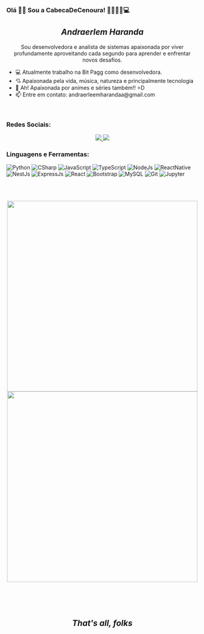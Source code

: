 ### Olá 🖖🏻 Sou a CabecaDeCenoura! 👩🏽‍🦰🥕💻

<h2 align="center"><em>Andraerlem Haranda</em></h2>
<p align='center'>
  Sou desenvolvedora e analista de sistemas apaixonada por viver profundamente aproveitando cada segundo para aprender e enfrentar novos desafios.
</p>
<p align="center">
    <ul>
      <li>💻 Atualmente trabalho na Bit Pagg como desenvolvedora.</li>
      <li>💘 Apaixonada pela vida, música, natureza e principalmente tecnologia</li>
      <li>💞 Ah! Apaixonada por animes e séries também!! =D
      <li>📫 Entre em contato: andraerleemharandaa@gmail.com</li>
    </ul>
</p>
<br>

### Redes Sociais:
<p align='center'>
  <!--Socials-->
  <a href="https://www.linkedin.com/in/andraerlem-haranda-freitas-melo-36047616a/" target="_Blank">
    <img src="https://img.shields.io/badge/linkedin-%230077B5.svg?&style=for-the-badge&logo=linkedin&logoColor=white" />
  </a>        
  <a href="https://www.instagram.com/andra_cenoura/?hl=pt-br" target="_Blank">
      <img src="https://img.shields.io/badge/instagram-%23E4405F.svg?&style=for-the-badge&logo=instagram&logoColor=white" />              
    </a>
</p>

### Linguagens e Ferramentas:

![Python](https://img.shields.io/badge/-Python-%232c3e50?style=flat-square&logo=python)
![CSharp](https://img.shields.io/badge/-CSharp-%232c3e50?style=flat-square&logo=Csharp)
![JavaScript](https://img.shields.io/badge/-JavaScript-%232c3e50?style=flat-square&logo=javascript)
![TypeScript](https://img.shields.io/badge/-TypeScript-%232c3e50?style=flat-square&logo=TypeScript)
![NodeJs](https://img.shields.io/badge/-NodeJs-%232c3e50?style=flat-square&logo=NodeJs)
![ReactNative](https://img.shields.io/badge/-React%20Native-%232c3e50?style=flat-square&logo=react)
![NestJs](https://img.shields.io/badge/-NestJs-%232c3e50?style=flat-square&logo=nestjs)
![ExpressJs](https://img.shields.io/badge/-ExpressJs-%232c3e50?style=flat-square&logo=ExpressJs)
![React](https://img.shields.io/badge/-React-%232c3e50?style=flat-square&logo=React)
![Bootstrap](https://img.shields.io/badge/-Bootstrap-%232c3e50?style=flat-square&logo=Bootstrap)
![MySQL](https://img.shields.io/badge/-MySQL-%232c3e50?style=flat-square&logo=MySQL)
![Git](https://img.shields.io/badge/-Git-%232c3e50?style=flat-square&logo=git)
![Jupyter](https://img.shields.io/badge/-Jupyter-%232c3e50?style=flat-square&logo=Jupyter)

<br><br>

<!--Stats-->
<p align='center'>
  <a href="#"><img align="center"src="https://github-readme-stats.vercel.app/api?username=CabecaDeCenoura&show_icons=true&count_private=true&theme=dark" width="500"></a>
  <a href="#"><img align="center"src="https://github-readme-stats.vercel.app/api/top-langs/?username=CabecaDeCenoura&layout=compact" width="500"/></a>
</p>

<br><br><br>
 <h2 align="center"><em>That's all, folks</em></h2>

